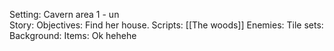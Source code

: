 Setting: Cavern area 1 - un  
Story: 
Objectives: Find her house. 
Scripts: [[The woods]]
Enemies: 
Tile sets: 
Background: 
Items: Ok hehehe 